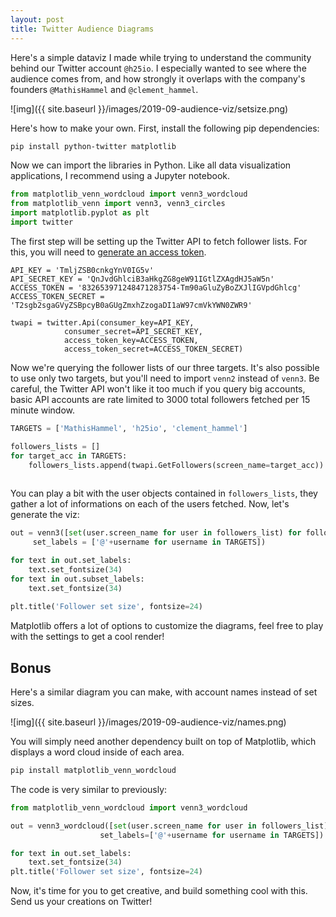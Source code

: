 ```yaml
---
layout: post
title: Twitter Audience Diagrams
---
```


Here's a simple dataviz I made while trying to understand the community behind our Twitter account `@h25io`. I especially wanted to see where the audience comes from, and how strongly it overlaps with the company's founders `@MathisHammel` and `@clement_hammel`.

![img]({{ site.baseurl }}/images/2019-09-audience-viz/setsize.png)

Here's how to make your own. First, install the following pip dependencies:

```bash
pip install python-twitter matplotlib
```

Now we can import the libraries in Python. Like all data visualization applications, I recommend using a Jupyter notebook.

```python
from matplotlib_venn_wordcloud import venn3_wordcloud
from matplotlib_venn import venn3, venn3_circles
import matplotlib.pyplot as plt
import twitter
```

The first step will be setting up the Twitter API to fetch follower lists. For this, you will need to [generate an access token](https://developer.twitter.com/en/docs/basics/authentication/guides/access-tokens.html).

```
API_KEY = 'TmljZSB0cnkgYnV0IG5v'
API_SECRET_KEY = 'QnJvdGhlciB3aHkgZG8geW91IGtlZXAgdHJ5aW5n'
ACCESS_TOKEN = '832653971248471283754-Tm90aGluZyBoZXJlIGVpdGhlcg'
ACCESS_TOKEN_SECRET = 'T2sgb2sgaGVyZSBpcyB0aGUgZmxhZzogaDI1aW97cmVkYWN0ZWR9'

twapi = twitter.Api(consumer_key=API_KEY,
            consumer_secret=API_SECRET_KEY,
            access_token_key=ACCESS_TOKEN,
            access_token_secret=ACCESS_TOKEN_SECRET)
```

Now we're querying the follower lists of our three targets. It's also possible to use only two targets, but you'll need to import `venn2` instead of `venn3`. Be careful, the Twitter API won't like it too much if you query big accounts, basic API accounts are rate limited to 3000 total followers fetched per 15 minute window.

```python
TARGETS = ['MathisHammel', 'h25io', 'clement_hammel']

followers_lists = []
for target_acc in TARGETS:
    followers_lists.append(twapi.GetFollowers(screen_name=target_acc))
	
```

You can play a bit with the user objects contained in `followers_lists`, they gather a lot of informations on each of the users fetched. Now, let's generate the viz:

```python
out = venn3([set(user.screen_name for user in followers_list) for followers_list in followers_lists],
     set_labels = ['@'+username for username in TARGETS])

for text in out.set_labels:
    text.set_fontsize(34)
for text in out.subset_labels:
    text.set_fontsize(34)
    
plt.title('Follower set size', fontsize=24)
```

Matplotlib offers a lot of options to customize the diagrams, feel free to play with the settings to get a cool render!

## Bonus

Here's a similar diagram you can make, with account names instead of set sizes.

![img]({{ site.baseurl }}/images/2019-09-audience-viz/names.png)

You will simply need another dependency built on top of Matplotlib, which displays a word cloud inside of each area.

```bash
pip install matplotlib_venn_wordcloud
```

The code is very similar to previously:

```python
from matplotlib_venn_wordcloud import venn3_wordcloud

out = venn3_wordcloud([set(user.screen_name for user in followers_list) for followers_list in followers_lists],
                    set_labels=['@'+username for username in TARGETS])

for text in out.set_labels:
    text.set_fontsize(34)
plt.title('Follower set size', fontsize=24)
```

Now, it's time for you to get creative, and build something cool with this. Send us your creations on Twitter!